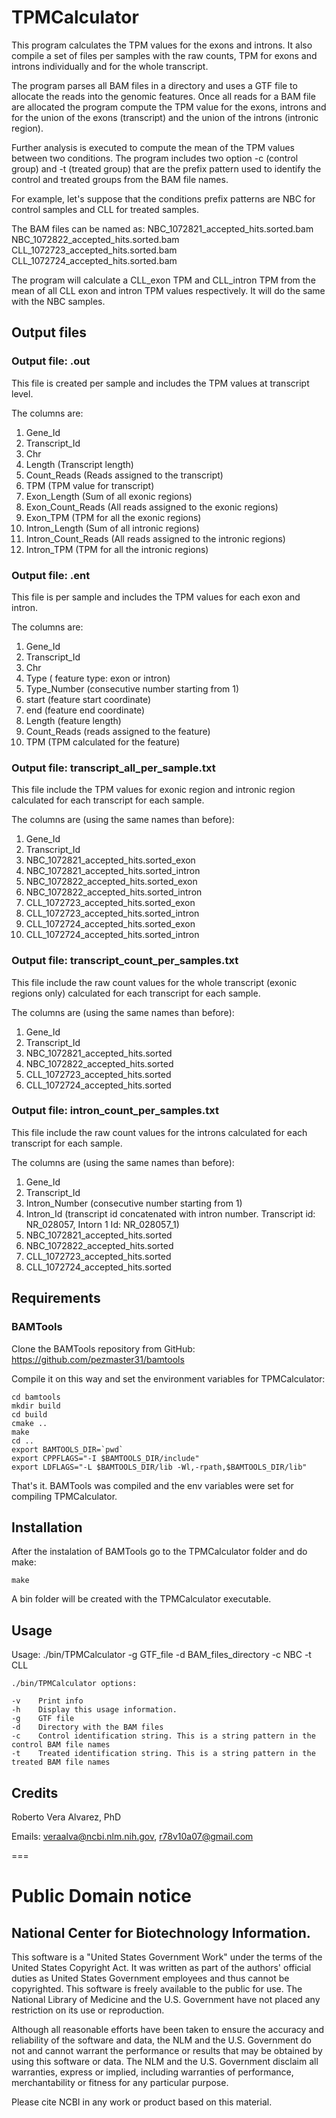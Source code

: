 TPMCalculator
===

This program calculates the TPM values for the exons and introns. It also 
compile a set of files per samples with the raw counts, TPM for exons and 
introns individually and for the whole transcript.    

The program parses all BAM files in a directory and uses a GTF file to allocate
the reads into the genomic features. Once all reads for a BAM file are allocated
the program compute the TPM value for the exons, introns and for the union of 
the exons (transcript) and the union of the introns (intronic region). 

Further analysis is executed to compute the mean of the TPM values between two
conditions. The program includes two option -c (control group) and 
-t (treated group) that are the prefix pattern used to identify the control 
and treated groups from the BAM file names. 

For example, let's suppose that the conditions prefix patterns are NBC for 
control samples and CLL for treated samples. 

The BAM files can be named as:
    NBC_1072821_accepted_hits.sorted.bam
    NBC_1072822_accepted_hits.sorted.bam
    CLL_1072723_accepted_hits.sorted.bam
    CLL_1072724_accepted_hits.sorted.bam

The program will calculate a CLL_exon TPM and CLL_intron TPM from the mean of 
all CLL exon and intron TPM values respectively. It will do the same with the 
NBC samples.   

## Output files

### Output file: .out
This file is created per sample and includes the TPM values at transcript level. 

The columns are:

1. Gene_Id
2. Transcript_Id
3. Chr
4. Length (Transcript length)
5. Count_Reads (Reads assigned to the transcript)
6. TPM (TPM value for transcript)
7. Exon_Length (Sum of all exonic regions)
8. Exon_Count_Reads (All reads assigned to the exonic regions)
9. Exon_TPM (TPM for all the exonic regions)
10. Intron_Length (Sum of all intronic regions)
11. Intron_Count_Reads (All reads assigned to the intronic regions)
12. Intron_TPM (TPM for all the intronic regions)

### Output file: .ent
This file is per sample and includes the TPM values for each exon and intron.
 
The columns are:

1. Gene_Id
2. Transcript_Id
3. Chr
4. Type ( feature type: exon or intron)
5. Type_Number (consecutive number starting from 1)
6. start (feature start coordinate)
7. end (feature end coordinate)
8. Length (feature length)
9. Count_Reads (reads assigned to the feature)
10. TPM (TPM calculated for the feature)

### Output file: transcript_all_per_sample.txt
This file include the TPM values for exonic region and intronic region 
calculated for each transcript for each sample. 

The columns are (using the same names than before):

1. Gene_Id
2. Transcript_Id
3. NBC_1072821_accepted_hits.sorted_exon
4. NBC_1072821_accepted_hits.sorted_intron
5. NBC_1072822_accepted_hits.sorted_exon
6. NBC_1072822_accepted_hits.sorted_intron
7. CLL_1072723_accepted_hits.sorted_exon
8. CLL_1072723_accepted_hits.sorted_intron
9. CLL_1072724_accepted_hits.sorted_exon
10. CLL_1072724_accepted_hits.sorted_intron

### Output file: transcript_count_per_samples.txt
This file include the raw count values for the whole transcript (exonic regions
only) calculated for each transcript for each sample. 

The columns are (using the same names than before):

1. Gene_Id
2. Transcript_Id
5. NBC_1072821_accepted_hits.sorted
6. NBC_1072822_accepted_hits.sorted
7. CLL_1072723_accepted_hits.sorted
8. CLL_1072724_accepted_hits.sorted

### Output file: intron_count_per_samples.txt
This file include the raw count values for the introns calculated for each 
transcript for each sample. 

The columns are (using the same names than before):

1. Gene_Id
2. Transcript_Id
3. Intron_Number (consecutive number starting from 1)
4. Intron_Id (transcript id concatenated with intron number. 
   Transcript id: NR_028057, Intorn 1 Id: NR_028057_1)
5. NBC_1072821_accepted_hits.sorted
6. NBC_1072822_accepted_hits.sorted
7. CLL_1072723_accepted_hits.sorted
8. CLL_1072724_accepted_hits.sorted

## Requirements

### BAMTools

Clone the BAMTools repository from GitHub: https://github.com/pezmaster31/bamtools

Compile it on this way and set the environment variables for TPMCalculator:

    cd bamtools
    mkdir build
    cd build
    cmake ..
    make
    cd ..
    export BAMTOOLS_DIR=`pwd`
    export CPPFLAGS="-I $BAMTOOLS_DIR/include"
    export LDFLAGS="-L $BAMTOOLS_DIR/lib -Wl,-rpath,$BAMTOOLS_DIR/lib"

That's it. BAMTools was compiled and the env variables were set for compiling
TPMCalculator.

## Installation

After the instalation of BAMTools go to the TPMCalculator folder and do make:

    make

A bin folder will be created with the TPMCalculator executable.

## Usage

Usage: ./bin/TPMCalculator -g GTF_file -d BAM_files_directory -c NBC -t CLL

    ./bin/TPMCalculator options:

    -v    Print info
    -h    Display this usage information.
    -g    GTF file
    -d    Directory with the BAM files
    -c    Control identification string. This is a string pattern in the control BAM file names
    -t    Treated identification string. This is a string pattern in the treated BAM file names

## Credits

Roberto Vera Alvarez, PhD

Emails: veraalva@ncbi.nlm.nih.gov, r78v10a07@gmail.com

===
# Public Domain notice

## National Center for Biotechnology Information.

This software is a "United States Government Work" under the terms of the United States
Copyright Act. It was written as part of the authors' official duties as United States
Government employees and thus cannot be copyrighted. This software is freely available
to the public for use. The National Library of Medicine and the U.S. Government have not
placed any restriction on its use or reproduction.

Although all reasonable efforts have been taken to ensure the accuracy and reliability
of the software and data, the NLM and the U.S. Government do not and cannot warrant the
performance or results that may be obtained by using this software or data. The NLM and
the U.S. Government disclaim all warranties, express or implied, including warranties
of performance, merchantability or fitness for any particular purpose.

Please cite NCBI in any work or product based on this material.

